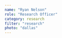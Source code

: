 ```yaml
---
name: "Ryan Nelson"
role: "Research Officer"
category: research
filter: "research"
photo: "dallas"
---
```

